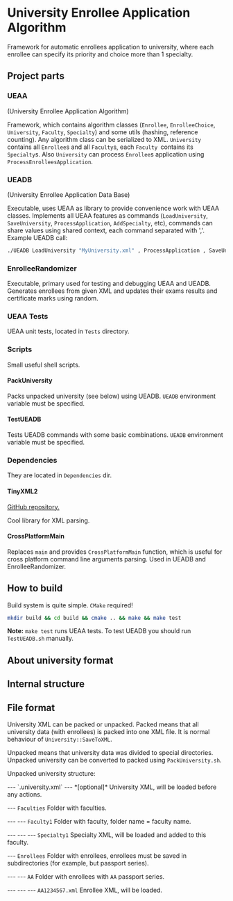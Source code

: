 # University Enrollee Application Algorithm
Framework for automatic enrollees application to university, where each enrollee can specify its priority and choice more than 1 specialty.

## Project parts
### UEAA
(University Enrollee Application Algorithm)

Framework, which contains algorithm classes (`Enrollee`, `EnrolleeChoice`, `University`, `Faculty`, `Specialty`) and some utils (hashing, reference counting). Any algorithm class can be serialized to XML. `University` contains all `Enrollee`s and all `Faculty`s, each `Faculty `contains its `Specialty`s. Also `University` can process `Enrollee`s application using `ProcessEnrolleesApplication`.

### UEADB
(University Enrollee Application Data Base)

Executable, uses UEAA as library to provide convenience work with UEAA classes. Implements all UEAA features as commands (`LoadUniversity`, `SaveUniversity`, `ProcessApplication`, `AddSpecialty`, etc), commands can share values using shared context, each command separated with ','. Example UEADB call:
```bash
./UEADB LoadUniversity "MyUniversity.xml" , ProcessApplication , SaveUniversity "MyProcessedUniversity.xml"
```

### EnrolleeRandomizer
Executable, primary used for testing and debugging UEAA and UEADB. Generates enrollees from given XML and updates their exams results and certificate marks using random.

### UEAA Tests
UEAA unit tests, located in `Tests` directory.

### Scripts
Small useful shell scripts.

#### PackUniversity
Packs unpacked university (see below) using UEADB. `UEADB` environment variable must be specified.

#### TestUEADB
Tests UEADB commands with some basic combinations. `UEADB` environment variable must be specified.

### Dependencies
They are located in `Dependencies` dir.

#### TinyXML2
[GitHub repository.](https://github.com/leethomason/tinyxml2)

Cool library for XML parsing.

#### CrossPlatformMain
Replaces `main` and provides `CrossPlatformMain` function, which is useful for cross platform command line arguments parsing. Used in UEADB and EnrolleeRandomizer.

## How to build
Build system is quite simple. `CMake` required!
```bash
mkdir build && cd build && cmake .. && make && make test
```
**Note:** `make test` runs UEAA tests. To test UEADB you should run `TestUEADB.sh` manually.

## About university format
## Internal structure

## File format
University XML can be packed or unpacked. Packed means that all university data (with enrollees) is packed into one XML file. It is normal behaviour of `University::SaveToXML`.

Unpacked means that university data was divided to special directories. Unpacked university can be converted to packed using `PackUniversity.sh`.

Unpacked university structure:

<root folder>
--- `.university.xml` --- *[optional]* University XML, will be loaded before any actions.

--- `Faculties` Folder with faculties.

--- --- `Faculty1` Folder with faculty, folder name = faculty name.


--- --- --- `Specialty1` Specialty XML, will be loaded and added to this faculty.

--- `Enrollees` Folder with enrollees, enrollees must be saved in subdirectories (for example, but passport series).

--- --- `AA` Folder with enrollees with `AA` passport series.

--- --- --- `AA1234567.xml` Enrollee XML, will be loaded.
